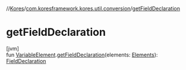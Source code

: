 //[Kores](../../index.md)/[com.koresframework.kores.util.conversion](index.md)/[getFieldDeclaration](get-field-declaration.md)

# getFieldDeclaration

[jvm]\
fun [VariableElement](https://docs.oracle.com/javase/8/docs/api/javax/lang/model/element/VariableElement.html).[getFieldDeclaration](get-field-declaration.md)(elements: [Elements](https://docs.oracle.com/javase/8/docs/api/javax/lang/model/util/Elements.html)): [FieldDeclaration](../com.koresframework.kores.base/-field-declaration/index.md)
